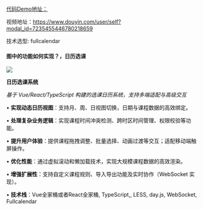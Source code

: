 [代码Demo地址： ](https://gitee.com/sohucw/full-calendar)

视频地址：https://www.douyin.com/user/self?modal_id=7235455446780218659

技术选型: fullcalendar

#### 图中的功能如何实现？，日历选课
![](https://cdn.nlark.com/yuque/0/2024/png/207857/1731463091778-1177b022-2bd5-4ac1-a764-0a1414196451.png)



**<font style="color:#0e0e0e;">日历选课系统</font>**

_<font style="color:#0e0e0e;">基于 Vue/React/TypeScript 构建的选课日历系统，支持多端适配与高级交互</font>_

<font style="color:#0e0e0e;">	</font><font style="color:#0e0e0e;">•</font><font style="color:#0e0e0e;">	</font>**<font style="color:#0e0e0e;">实现动态日历视图</font>**<font style="color:#0e0e0e;">：支持月、周、日视图切换，日期与课程数据的高效绑定。</font>

<font style="color:#0e0e0e;">	</font><font style="color:#0e0e0e;">•</font><font style="color:#0e0e0e;">	</font>**<font style="color:#0e0e0e;">处理复杂业务逻辑</font>**<font style="color:#0e0e0e;">：实现课程时间冲突检测、跨时区时间管理、权限校验等功能。</font>

<font style="color:#0e0e0e;">	</font><font style="color:#0e0e0e;">•</font><font style="color:#0e0e0e;">	</font>**<font style="color:#0e0e0e;">提升用户体验</font>**<font style="color:#0e0e0e;">：提供课程拖拽调整、批量选择、动画过渡等交互；适配移动端触屏操作。</font>

<font style="color:#0e0e0e;">	</font><font style="color:#0e0e0e;">•</font><font style="color:#0e0e0e;">	</font>**<font style="color:#0e0e0e;">优化性能</font>**<font style="color:#0e0e0e;">：通过虚拟滚动和懒加载技术，实现大规模课程数据的高效渲染。</font>

<font style="color:#0e0e0e;">	</font><font style="color:#0e0e0e;">•</font><font style="color:#0e0e0e;">	</font>**<font style="color:#0e0e0e;">增强扩展性</font>**<font style="color:#0e0e0e;">：支持自定义课程规则、导入导出功能及实时协作（WebSocket 实现）。</font>

<font style="color:#0e0e0e;">	•	</font>**<font style="color:#0e0e0e;">技术栈</font>**<font style="color:#0e0e0e;">：Vue全家桶或者React全家桶, TypeScript,, LESS, day.js, WebSocket, Fullcalendar</font>




